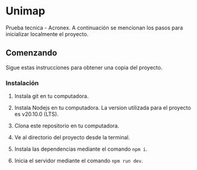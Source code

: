 # Unimap

Prueba tecnica - Acronex. A continuación se mencionan los pasos para inicializar localmente el proyecto.

## Comenzando

Sigue estas instrucciones para obtener una copia del proyecto.

### Instalación

1. Instala git en tu computadora.

2. Instala Nodejs en tu computadora. La version utilizada para el proyecto es v20.10.0 (LTS).

3. Clona este repositorio en tu computadora.

4. Ve al directorio del proyecto desde la terminal.

5. Instala las dependencias mediante el comando `npm i`.

6. Inicia el servidor mediante el comando `npm run dev`.
